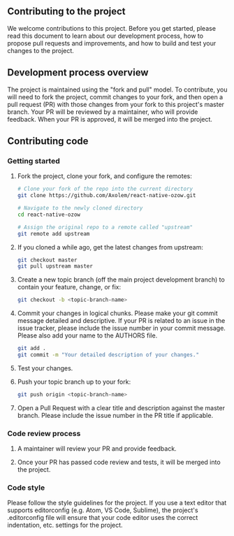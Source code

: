 ## Contributing to the project

We welcome contributions to this project. Before you get started, please read this document to learn about our development process, how to propose pull requests and improvements, and how to build and test your changes to the project.

## Development process overview

The project is maintained using the "fork and pull" model. To contribute, you will need to fork the project, commit changes to your fork, and then open a pull request (PR) with those changes from your fork to this project's master branch. Your PR will be reviewed by a maintainer, who will provide feedback. When your PR is approved, it will be merged into the project.

## Contributing code

### Getting started

1. Fork the project, clone your fork, and configure the remotes:

   ```bash
   # Clone your fork of the repo into the current directory
   git clone https://github.com/Axolem/react-native-ozow.git
   
   # Navigate to the newly cloned directory
   cd react-native-ozow

   # Assign the original repo to a remote called "upstream"
   git remote add upstream

   ```

2. If you cloned a while ago, get the latest changes from upstream:

   ```bash
   git checkout master
   git pull upstream master
   ```

3. Create a new topic branch (off the main project development branch) to contain your feature, change, or fix:

   ```bash
   git checkout -b <topic-branch-name>
   ```

4. Commit your changes in logical chunks. Please make your git commit message detailed and descriptive. If your PR is related to an issue in the issue tracker, please include the issue number in your commit message. Please also add your name to the AUTHORS file.

   ```bash
   git add .
   git commit -m "Your detailed description of your changes."
   ```

5. Test your changes.

6. Push your topic branch up to your fork:

   ```bash
   git push origin <topic-branch-name>
   ```

7. Open a Pull Request with a clear title and description against the master branch. Please include the issue number in the PR title if applicable.

### Code review process

1. A maintainer will review your PR and provide feedback.

2. Once your PR has passed code review and tests, it will be merged into the project.

### Code style

Please follow the style guidelines for the project. If you use a text editor that supports editorconfig (e.g. Atom, VS Code, Sublime), the project's .editorconfig file will ensure that your code editor uses the correct indentation, etc. settings for the project.
